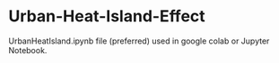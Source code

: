 # Urban-Heat-Island-Effect
UrbanHeatIsland.ipynb file (preferred) used in google colab or Jupyter Notebook.
